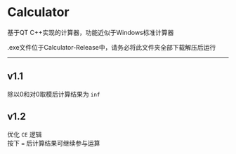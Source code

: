 # Calculator
基于QT C++实现的计算器，功能近似于Windows标准计算器

.exe文件位于Calculator-Release中，请务必将此文件夹全部下载解压后运行

---

## v1.1

除以0和对0取模后计算结果为 `inf`

## v1.2

优化 `CE` 逻辑  
按下 `=` 后计算结果可继续参与运算
